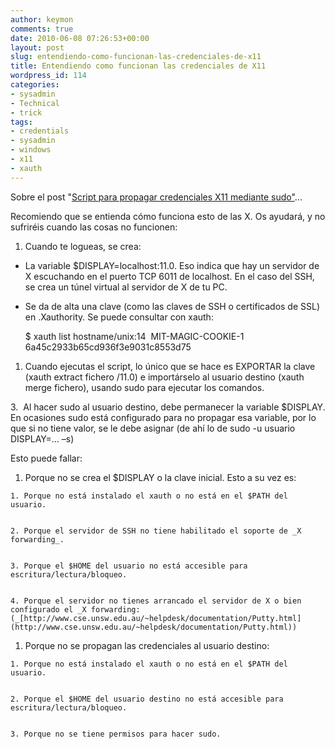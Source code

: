 ```yaml
---
author: keymon
comments: true
date: 2010-06-08 07:26:53+00:00
layout: post
slug: entendiendo-como-funcionan-las-credenciales-de-x11
title: Entendiendo como funcionan las credenciales de X11
wordpress_id: 114
categories:
- sysadmin
- Technical
- trick
tags:
- credentials
- sysadmin
- windows
- x11
- xauth
---
```


Sobre el post "[Script  para propagar credenciales X11 mediante sudo"](../2010/03/04/script-para-propagar-credenciales-x11-mediante-sudo/)...

Recomiendo que se entienda cómo funciona esto de las X. Os ayudará, y no sufriréis cuando las cosas no funcionen:



	
  1. Cuando te logueas, se crea:



	
  * La variable $DISPLAY=localhost:11.0. Eso indica que hay un servidor de X escuchando en el puerto TCP 6011 de localhost. En el caso del SSH, se crea un túnel virtual al servidor de X de tu PC.

	
  * Se da de alta una clave (como las claves de SSH o certificados de SSL) en .Xauthority. Se puede consultar con xauth:



    
    $ xauth list
    hostname/unix:14  MIT-MAGIC-COOKIE-1  6a45c2933b65cd936f3e9031c8553d75





	
  1. Cuando ejecutas el script, lo único que se hace es EXPORTAR la clave (xauth extract fichero <host>/11.0) e importárselo al usuario destino (xauth merge fichero), usando sudo para ejecutar los comandos.


3.  Al hacer sudo al usuario destino, debe permanecer la variable $DISPLAY. En ocasiones sudo está configurado para no propagar esa variable, por lo que si no tiene valor, se le debe asignar (de ahí lo de sudo -u usuario DISPLAY=... –s)

Esto puede fallar:

	
  1. Porque no se crea el $DISPLAY o la clave inicial. Esto a su vez es:

	
    1. Porque no está instalado el xauth o no está en el $PATH del usuario.

	
    2. Porque el servidor de SSH no tiene habilitado el soporte de _X forwarding_.

	
    3. Porque el $HOME del usuario no está accesible para escritura/lectura/bloqueo.

	
    4. Porque el servidor no tienes arrancado el servidor de X o bien configurado el _X forwarding: (_[http://www.cse.unsw.edu.au/~helpdesk/documentation/Putty.html](http://www.cse.unsw.edu.au/~helpdesk/documentation/Putty.html))






	
  1. Porque no se propagan las credenciales al usuario destino:

	
    1. Porque no está instalado el xauth o no está en el $PATH del usuario.

	
    2. Porque el $HOME del usuario destino no está accesible para escritura/lectura/bloqueo.

	
    3. Porque no se tiene permisos para hacer sudo.





